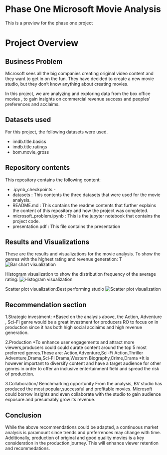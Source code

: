 # Phase One Microsoft Movie Analysis
This is a preview for the phase one project

# Project Overview

## Business Problem
Microsoft sees all the big companies creating original video content and they want to get in on the fun. They have decided to create a new movie studio, but they don’t know anything about creating movies.

In this project, we are analyzing and exploring data from the box office movies , to gain insights on commercial revenue success and peoples' preferences and acclaims.

## Datasets used
For this project, the following datasets were used.

- imdb.title.basics
- imdb.title.ratings
- bom.movie_gross

## Repository contents
This repository contains the following content:
- .ipynb_checkpoints -
- datasets : This contents the three datasets that were used for the movie analysis.
- README.md : This contains the readme contents that further explains the content of this repository and how the project was completed.
- microsoft_problem.ipynb : This is the jupyter notebook that contains the project code.
- presentation.pdf : This file contains the presentation 

## Results and Visualizations
These are the results and visualizations for the movie analysis.
To show the genres with the highest rating and revenue generation: T
![Bar chart visualization](https://user-images.githubusercontent.com/136591316/255580250-907e1ae1-a82c-4762-be7a-87522305b2e6.png)

Histogram visualization to show the distribution frequency of the average rating:
![Histogram visualization](https://user-images.githubusercontent.com/136591316/255582520-c81e299d-0642-4039-9817-b6660dd902ad.png)

Scatter plot visualization:Best performing studio
![Scatter plot visualization](https://user-images.githubusercontent.com/136591316/255584015-6c588836-9840-4714-8612-679ec67d79d7.png)

## Recommendation section
1.Strategic investment:
*Based on the analysis above, the Action, Adventure , Sci-Fi genre would be a great investment for producers RO to focus on in production since it has both high social acclaims and high revenue generation.

2.Production
*To enhance user engagements and attract more viewers,producers could could curate content around the top 5 most preferred genres.These are: 
Action,Adventure,Sci-Fi 
Action,Thriller 
Adventure,Drama,Sci-Fi 
Drama,Western 
Biography,Crime,Drama 
*It is however important to diversify content and have a target audience for other genres in order to offer an inclusive entertainment field and spread the risk of production.

3.Collaboration/ Benchmarking opportunity
From the analysis, BV studio has produced the most popular,successful and profitable movies. Microsoft could borrow insights and even collaborate with the studio to gain audience exposure and presumably grow its revenue.

## Conclusion
While the above recommendations could be adapted, a continuous market analysis is paramount since trends and preferrences may change with time. Additionally, production of original and good quality movies is a key consideration in the production journey. This will enhance viewer retention and recommedations.
